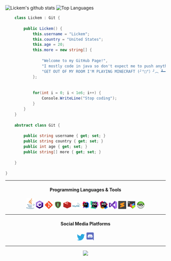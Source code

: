 ![Lickem's github stats](https://github-readme-stats.vercel.app/api?username=Lickem1&count_private=true&show_icons=true&theme=tokyonight&hide_border=false) ![Top Languages](https://github-readme-stats.vercel.app/api/top-langs/?username=Lickem1&theme=tokyonight&count_private=true)
```c#
    class Lickem : Git {

        public Lickem() {
            this.username = "Lickem";
            this.country = "United States";
            this.age = 20;
            this.more = new string[] {
            
                "Welcome to my GitHub Page!",
                "I mostly code in java so don't expect me to push anything else ¯\_(ツ)_/¯",
                "GET OUT OF MY ROOM I'M PLAYING MINECRAFT (╯°□°）╯︵ ┻━┻"
            };

           
            for(int i = 0; i < 1e6; i++) {
                Console.WriteLine("Stop coding");
            }
        }
    }

    abstract class Git {
    
        public string username { get; set; }
        public string country { get; set; }
        public int age { get; set; }
        public string[] more { get; set; }

    }

}
```
<hr>
<div align="center">
    <h4>Programming Languages & Tools</h4>
    <code><img width="25px" src="assets/java.svg"></code>
    <code><img width="25px" src="assets/cs.svg"></code>
    <code><img width="25px" src="assets/git.svg"></code>
    <code><img width="25px" src="assets/mongodb.png"></code>
    <code><img width="25px" src="assets/redis.png"></code>
    <code><img width="25px" src="assets/mysql.svg"></code>
    <code><img width="25px" src="assets/intellij.svg"></code>
    <code><img width="25px" src="assets/datagrip.svg"></code>
    <code><img width="25px" src="assets/rider.png"></code>
    <code><img width="25px" src="assets/visualstudio.svg"></code>
    <code><img width="25px" src="assets/sublime.png"></code>
    <code><img width="25px" src="assets/mobaxterm.jpg"></code>
    <code><img width="25px" src="assets/heidisql.png"></code>
    <hr>
    <h4>Social Media Platforms<h4>
        <code><a href="https://twitter.com/Lickem__"><img width="25px" src="assets/twitter.svg"></a></code>
        <code><a href="https://discord.gg/Cm7NQX3"><img width="25px" src="assets/discord.svg"></a></code>
<hr>

![](rock.gif)
